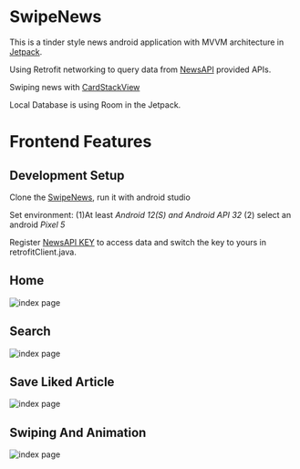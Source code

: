 



# SwipeNews

This is a tinder style news android application with MVVM architecture in [Jetpack](https://developer.android.com/jetpack).

Using Retrofit networking to query data from [NewsAPI](https://newsapi.org) provided APIs.

Swiping news with [CardStackView](https://github.com/yuyakaido/CardStackView)

Local Database is using Room in the Jetpack.

# Frontend Features

## Development Setup

Clone the [SwipeNews](SwipeNews), run it with android studio

Set environment: (1)At least *Android 12(S) and Android API 32*  (2) select an android *Pixel 5* 

Register [NewsAPI KEY](https://www.n2yo.com/) to access data and switch the key to yours in retrofitClient.java.

## Home

![index page](demo_image/home.jpg)

## Search

![index page](demo_image/search.jpg)

## Save Liked Article

![index page](demo_image/save.jpg)

## Swiping And Animation

![index page](demo_image/123.gif)

